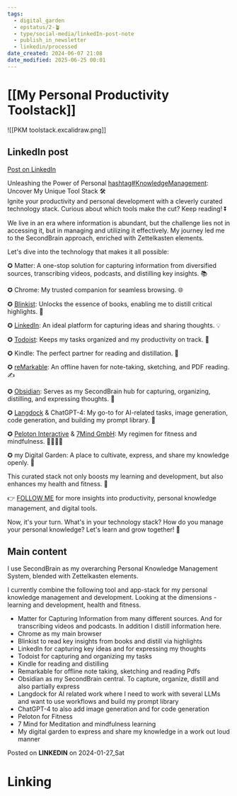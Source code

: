 ```yaml
---
tags:
  - digital_garden
  - epstatus/2-🪴
  - type/social-media/linkedIn-post-note
  - publish_in_newsletter
  - linkedin/processed
date_created: 2024-06-07 21:08
date_modified: 2025-06-25 00:01
---
```

# [[My Personal Productivity Toolstack]]

![[PKM toolstack.excalidraw.png]]

## LinkedIn post

[Post on LinkedIn](https://www.linkedin.com/posts/sebastiankamilli_knowledgemanagement-activity-7156926314552156161-IktW?utm_source=share&utm_medium=member_desktop)

Unleashing the Power of Personal [hashtag#KnowledgeManagement](https://www.linkedin.com/feed/hashtag/?keywords=knowledgemanagement&highlightedUpdateUrns=urn%3Ali%3Aactivity%3A7156926314552156161): Uncover My Unique Tool Stack 🛠️  
Ignite your productivity and personal development with a cleverly curated technology stack. Curious about which tools make the cut? Keep reading! ⏬  
  
We live in an era where information is abundant, but the challenge lies not in accessing it, but in managing and utilizing it effectively. My journey led me to the SecondBrain approach, enriched with Zettelkasten elements.  
  
Let's dive into the technology that makes it all possible:  
  
✪ Matter: A one-stop solution for capturing information from diversified sources, transcribing videos, podcasts, and distilling key insights. 📚  
  
✪ Chrome: My trusted companion for seamless browsing. 🌐  
  
✪ [Blinkist](https://www.linkedin.com/company/blinkist/): Unlocks the essence of books, enabling me to distill critical highlights. 📖  
  
✪ [LinkedIn](https://www.linkedin.com/company/linkedin/): An ideal platform for capturing ideas and sharing thoughts. 💡  
  
✪ [Todoist](https://www.linkedin.com/company/todoistsd/): Keeps my tasks organized and my productivity on track. 📝  
  
✪ Kindle: The perfect partner for reading and distillation. 📕  
  
✪ [reMarkable](https://www.linkedin.com/company/remarkable-as/): An offline haven for note-taking, sketching, and PDF reading. ✍️  
  
✪ [Obsidian](https://www.linkedin.com/company/obsidianmd/): Serves as my SecondBrain hub for capturing, organizing, distilling, and expressing thoughts. 🧠  
  
✪ [Langdock](https://www.linkedin.com/company/langdock/) & ChatGPT-4: My go-to for AI-related tasks, image generation, code generation, and building my prompt library. 🤖  
  
✪ [Peloton Interactive](https://www.linkedin.com/company/peloton-interactive-/) & [7Mind GmbH](https://www.linkedin.com/company/7mind-gmbh/): My regimen for fitness and mindfulness. 🏋️‍♀️🧘‍♂️  
  
✪ my Digital Garden: A place to cultivate, express, and share my knowledge openly. 🌳  
  
This curated stack not only boosts my learning and development, but also enhances my health and fitness. 🚀  
  
👉 [FOLLOW ME](https://www.linkedin.com/comm/mynetwork/discovery-see-all?usecase=PEOPLE_FOLLOWS&followMember=sebastiankamilli) for more insights into productivity, personal knowledge management, and digital tools.  
  
Now, it's your turn. What's in your technology stack? How do you manage your personal knowledge? Let's learn and grow together! 💬

## Main content

I use SecondBrain as my overarching Personal Knowledge Management System, blended with Zettelkasten elements. 

I currently combine the following tool and app-stack for my personal knowledge management and development. Looking at the dimensions - learning and development, health and fitness.

+ Matter for Capturing Information from many different sources. And for transcribing videos and podcasts. In addition I distill information here.
+ Chrome as my main browser
+ Blinkist to read key insights from books and distill via highlights
+ LinkedIn for capturing key ideas and for expressing my thoughts
+ Todoist for capturing and organizing my tasks 
+ Kindle for reading and distilling
+ Remarkable for offline note taking, sketching and reading Pdfs
+ Obsidian as my SecondBrain central. To capture, organize, distill and also partially express
+ Langdock for AI related work where I need to work with several LLMs and want to use workflows and build my prompt library
+ ChatGPT-4 to also add image generation and for code generation
+ Peloton for Fitness
+ 7 Mind for Meditation and mindfulness learning
+ My digital garden to express and share my knowledge in a work out loud manner

Posted on **LINKEDIN** on 2024-01-27_Sat

# Linking